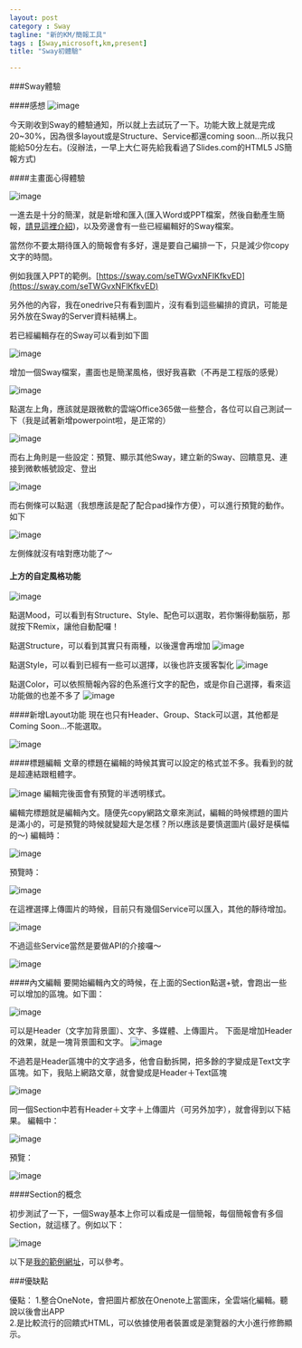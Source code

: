 ```yaml
---
layout: post
category : Sway 
tagline: "新的KM/簡報工具"
tags : [Sway,microsoft,km,present]
title: "Sway初體驗"

---
```

###Sway體驗

####感想
![image](https://farm8.staticflickr.com/7524/15818262192_8924b2c17a_o.png)

今天剛收到Sway的體驗通知，所以就上去試玩了一下。功能大致上就是完成20~30%，因為很多layout或是Structure、Service都還coming soon...所以我只能給50分左右。(沒辦法，一早上大仁哥先給我看過了Slides.com的HTML5 JS簡報方式)

####主畫面心得體驗

![image](https://farm8.staticflickr.com/7528/15197275513_68b0faa018_o.png)

一進去是十分的簡潔，就是新增和匯入(匯入Word或PPT檔案，然後自動產生簡報，[請見這裡介紹](https://support.office.com/en-us/article/Getting-Started-with-Sway-2076c468-63f4-4a89-ae5f-424796714a8a))，以及旁邊會有一些已經編輯好的Sway檔案。

當然你不要太期待匯入的簡報會有多好，還是要自己編排一下，只是減少你copy文字的時間。

例如我匯入PPT的範例。[https://sway.com/seTWGvxNFlKfkvED](https://sway.com/seTWGvxNFlKfkvED)

另外他的內容，我在onedrive只有看到圖片，沒有看到這些編排的資訊，可能是另外放在Sway的Server資料結構上。

若已經編輯存在的Sway可以看到如下圖

![image](https://farm9.staticflickr.com/8666/15631863590_18ebea49f5_o.png)

增加一個Sway檔案，畫面也是簡潔風格，很好我喜歡（不再是工程版的感覺）

![image](https://farm6.staticflickr.com/5612/15814849281_493ac56795_o.png)

點選左上角，應該就是跟微軟的雲端Office365做一些整合，各位可以自己測試一下（我是試著新增powerpoint啦，是正常的）

![image](https://farm8.staticflickr.com/7547/15793072486_f74ed2667f_o.png)

而右上角則是一些設定：預覽、顯示其他Sway，建立新的Sway、回饋意見、連接到微軟帳號設定、登出

![image](https://farm8.staticflickr.com/7556/15197322033_5eb767fced_o.png)

而右側條可以點選（我想應該是配了配合pad操作方便），可以進行預覽的動作。如下

![image](https://farm9.staticflickr.com/8594/15816776055_b1bbdaf3a3_o.png)

左側條就沒有啥對應功能了～

#### 上方的自定風格功能
![image](https://farm8.staticflickr.com/7573/15814912231_30882559fc_o.png)

點選Mood，可以看到有Structure、Style、配色可以選取，若你懶得動腦筋，那就按下Remix，讓他自動配囉！

點選Structure，可以看到其實只有兩種，以後還會再增加
![image](https://farm6.staticflickr.com/5611/15817530105_27a69b7e37_o.png)

點選Style，可以看到已經有一些可以選擇，以後也許支援客製化
![image](https://farm8.staticflickr.com/7505/15819092212_2bac6eb3ab_o.png)

點選Color，可以依照簡報內容的色系進行文字的配色，或是你自己選擇，看來這功能做的也差不多了
![image](https://farm8.staticflickr.com/7520/15815653791_e62476fdc8_o.png)


####新增Layout功能
現在也只有Header、Group、Stack可以選，其他都是Coming Soon...不能選取。

![image](https://farm8.staticflickr.com/7560/15631369578_3918131494_o.png)

####標題編輯
文章的標題在編輯的時候其實可以設定的格式並不多。我看到的就是超連結跟粗體字。

![image](https://farm6.staticflickr.com/5608/15793482376_cc7bf6ea3f_o.png)
編輯完後面會有預覽的半透明樣式。

編輯完標題就是編輯內文。隨便先copy網路文章來測試，編輯的時候標題的圖片是滿小的，可是預覽的時候就變超大是怎樣？所以應該是要慎選圖片(最好是橫幅的～)
編輯時：

![image](https://farm8.staticflickr.com/7559/15631997227_9fa0997814_o.png)

預覽時：

![image](https://farm9.staticflickr.com/8627/15817197685_15d8675910_o.png)

在這裡選擇上傳圖片的時候，目前只有幾個Service可以匯入，其他的靜待增加。  

![image](https://farm8.staticflickr.com/7503/15817255745_d946b9df7c_o.png)

不過這些Service當然是要做API的介接囉～

![image](https://farm8.staticflickr.com/7564/15197842393_d8c14e1a9d_o.png)

####內文編輯
要開始編輯內文的時候，在上面的Section點選+號，會跑出一些可以增加的區塊。如下圖：

![image](https://farm6.staticflickr.com/5609/15815344451_d2ffb0116a_o.png)

可以是Header（文字加背景圖）、文字、多媒體、上傳圖片。
下面是增加Header的效果，就是一塊背景圖和文字。
![image](https://farm6.staticflickr.com/5611/15197887463_d056cc4d8f_o.png)

不過若是Header區塊中的文字過多，他會自動拆開，把多餘的字變成是Text文字區塊。如下，我貼上網路文章，就會變成是Header＋Text區塊

![image](https://farm8.staticflickr.com/7491/15793596436_82e08a5a90_o.png)

同一個Section中若有Header＋文字＋上傳圖片（可另外加字），就會得到以下結果。
編輯中：

![image](https://farm8.staticflickr.com/7500/15817409545_1a28f9c6cf_o.png)

預覽：

![image](https://farm6.staticflickr.com/5606/15793729006_818eef21bc_o.png)

####Section的概念

初步測試了一下，一個Sway基本上你可以看成是一個簡報，每個簡報會有多個Section，就這樣了。例如以下：

![image](https://farm9.staticflickr.com/8667/15632147228_87a04b4b5f_o.png)

以下是[我的範例網址](https://sway.com/tnYQO1pu_eK85-Kb)，可以參考。

###優缺點

優點：
1.整合OneNote，會把圖片都放在Onenote上當圖床，全雲端化編輯。聽說以後會出APP  
2.是比較流行的回饋式HTML，可以依據使用者裝置或是瀏覽器的大小進行修飾顯示。